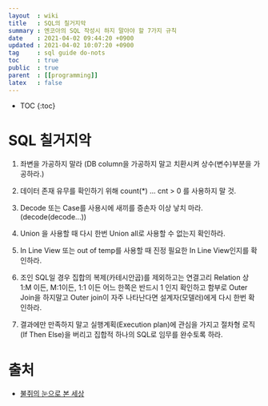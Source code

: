 ```yaml
---
layout  : wiki
title   : SQL의 칠거지악
summary : 엔코아의 SQL 작성시 하지 말아야 할 7가지 규칙
date    : 2021-04-02 09:44:20 +0900
updated : 2021-04-02 10:07:20 +0900
tag     : sql guide do-nots
toc     : true
public  : true
parent  : [[programming]]
latex   : false
---
```

* TOC
{:toc}

# SQL 칠거지악

1. 좌변을 가공하지 말라 (DB column을 가공하지 말고 치환시켜 상수(변수)부분을 가공하라.)

2. 데이터 존재 유무를 확인하기 위해 count(*) ... cnt > 0 를 사용하지 말 것.

3. Decode 또는 Case를 사용시에 새끼를 증손자 이상 낳치 마라. (decode(decode...))

4. Union 을 사용할 때 다시 한번 Union all로 사용할 수 없는지 확인하라.

5. In Line View 또는 out of temp를 사용할 때 진정 필요한 In Line View인지를 확인하라.

6. 조인 SQL일 경우 집합의 복제(카테시안곱)를 제외하고는
    연결고리 Relation 상 1:M 이든, M:1이든, 1:1 이든 어느 한쪽은 반드시 1 인지 확인하고
    함부로 Outer Join을 하지말고 Outer join이 자주 나타난다면 설계자(모델러)에게
    다시 한번 확인하라.

7. 결과에만 만족하지 말고 실행계획(Execution plan)에 관심을 가지고 절차형 로직
    (If Then Else)을 버리고 집합적 하나의 SQL로 임무를 완수토록 하라.
    
# 출처
* [불쥐의 눈으로 본 세상](https://bluejini.co.kr/25)

